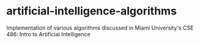 # artificial-intelligence-algorithms
Implementation of various algorithms discussed in Miami University's CSE 486: Intro to Artificial Intelligence
